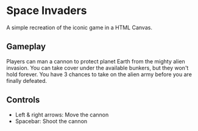 # Space Invaders
A simple recreation of the iconic game in a HTML Canvas. 

## Gameplay
Players can man a cannon to protect planet Earth from the mighty alien invasion. You can take cover under the available bunkers, but they won't hold forever. You have 3 chances to take on the alien army before you are finally defeated.


## Controls
- Left & right arrows: Move the cannon
- Spacebar: Shoot the cannon
